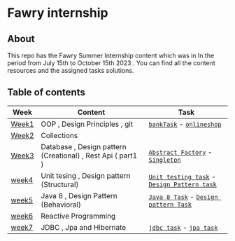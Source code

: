# Fawry internship
## About 
This repo has the Fawry Summer Internship content which was in In the period from July 15th to October 15th 2023 . You can find all the content resources and the assigned tasks solutions.
## Table of contents

| Week | Content | Task |
|-----------------|-----------------|-----------------|
| [Week1](https://github.com/eagledev-am/fawry-intern/tree/main/week1) | OOP , Design Principles , git | [``` bankTask ```](https://github.com/eagledev-am/fawry-intern/tree/main/week1/bankapp) -  [``` onlineshop ```](https://github.com/eagledev-am/fawry-intern/tree/main/week1/onlineshop)|
| [Week2](https://github.com/eagledev-am/fawry-intern/tree/main/week2)  |Collections| |
| [Week3](https://github.com/eagledev-am/fawry-intern/tree/main/week3) |  Database , Design pattern (Creational) , Rest Api ( part1  ) |[``` Abstract Factory ```](https://github.com/eagledev-am/fawry-intern/tree/main/week3/Task/AbstractFactoryTask) - [``` Singleton ```](https://github.com/eagledev-am/fawry-intern/tree/main/week3/Task/SingletonTask)|
| [week4](https://github.com/eagledev-am/fawry-intern/tree/main/week4) | Unit tesing , Design pattern (Structural) | [``` Unit testing task ```](https://github.com/eagledev-am/fawry-intern/tree/main/week4/unit-testing-task) - [``` Design Pattern task ```](https://github.com/eagledev-am/fawry-intern/tree/main/week4/design-pattern-task) |
| [week5](https://github.com/eagledev-am/fawry-intern/tree/main/week5) | Java 8 , Design Pattern (Behavioral) | [``` Java 8 Task ```](https://github.com/eagledev-am/fawry-intern/tree/main/week5/java8-task) - [``` Design pattern Task ```](https://github.com/eagledev-am/fawry-intern/tree/main/week5/design-pattern-task) |
|[week6](https://github.com/eagledev-am/fawry-intern/tree/main/week6)|Reactive Programming|
|[week7](https://github.com/eagledev-am/fawry-intern/tree/main/week7)| JDBC , Jpa and Hibernate | [``` jdbc task ```](https://github.com/eagledev-am/fawry-intern/tree/main/week7/jdbctask) - [``` jpa task ```](https://github.com/eagledev-am/fawry-intern/tree/main/week7/Jpatask)|
